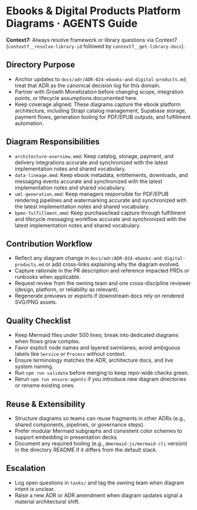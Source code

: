 # Ebooks & Digital Products Platform Diagrams · AGENTS Guide

**Context7:** Always resolve framework or library questions via Context7 (`context7__resolve-library-id` followed by `context7__get-library-docs`).
## Directory Purpose
- Anchor updates to `docs/adr/ADR-024-ebooks-and-digital-products.md`; treat that ADR as the canonical decision log for this domain.
- Partner with Growth Monetization before changing scope, integration points, or lifecycle assumptions documented here.
- Keep coverage aligned: These diagrams capture the ebook platform architecture, including Strapi catalog management, Supabase storage, payment flows, generation tooling for PDF/EPUB outputs, and fulfillment automation.

## Diagram Responsibilities
- `architecture-overview.mmd`: Keep catalog, storage, payment, and delivery integrations accurate and synchronized with the latest implementation notes and shared vocabulary.
- `data-lineage.mmd`: Keep ebook metadata, entitlements, downloads, and messaging events accurate and synchronized with the latest implementation notes and shared vocabulary.
- `uml-generation.mmd`: Keep managers responsible for PDF/EPUB rendering pipelines and watermarking accurate and synchronized with the latest implementation notes and shared vocabulary.
- `bpmn-fulfillment.mmd`: Keep purchase/lead capture through fulfillment and lifecycle messaging workflow accurate and synchronized with the latest implementation notes and shared vocabulary.

## Contribution Workflow
- Reflect any diagram change in `docs/adr/ADR-024-ebooks-and-digital-products.md` or add cross-links explaining why the diagram evolved.
- Capture rationale in the PR description and reference impacted PRDs or runbooks when applicable.
- Request review from the owning team and one cross-discipline reviewer (design, platform, or reliability as relevant).
- Regenerate previews or exports if downstream docs rely on rendered SVG/PNG assets.

## Quality Checklist
- Keep Mermaid files under 500 lines; break into dedicated diagrams when flows grow complex.
- Favor explicit node names and layered swimlanes; avoid ambiguous labels like `Service` or `Process` without context.
- Ensure terminology matches the ADR, architecture docs, and live system naming.
- Run `npm run validate` before merging to keep repo-wide checks green.
- Rerun `npm run ensure:agents` if you introduce new diagram directories or rename existing ones.

## Reuse & Extensibility
- Structure diagrams so teams can reuse fragments in other ADRs (e.g., shared components, pipelines, or governance steps).
- Prefer modular Mermaid subgraphs and consistent color schemes to support embedding in presentation decks.
- Document any required tooling (e.g., `@mermaid-js/mermaid-cli` version) in the directory README if it differs from the default stack.

## Escalation
- Log open questions in `tasks/` and tag the owning team when diagram intent is unclear.
- Raise a new ADR or ADR amendment when diagram updates signal a material architectural shift.
